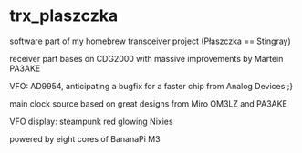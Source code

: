 # trx_plaszczka
software part of my homebrew transceiver project (Płaszczka == Stingray)


receiver part bases on CDG2000 with massive improvements by Martein PA3AKE

VFO: AD9954, anticipating a bugfix for a faster chip from Analog Devices ;}

main clock source based on great designs from Miro OM3LZ and PA3AKE

VFO display: steampunk red glowing Nixies

powered by eight cores of BananaPi M3
